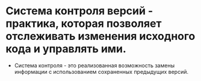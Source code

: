# Система контроля версий  - практика, которая позволяет отслеживать изменения исходного кода и управлять ими.

* Система контроля  - это реализованная возможность замены информации с использованием сохраненных предыдущих версий.